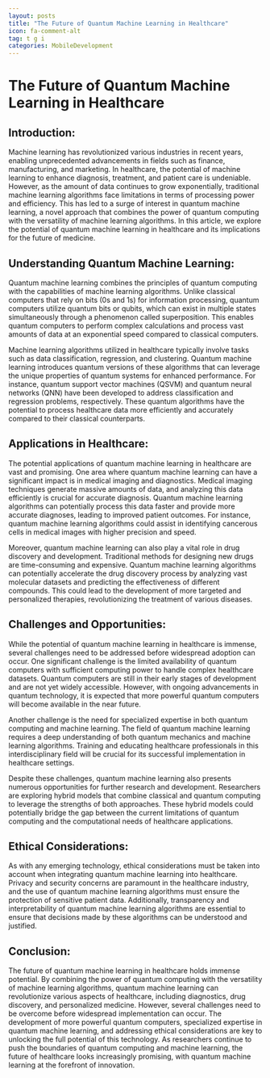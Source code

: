 ```yaml
---
layout: posts
title: "The Future of Quantum Machine Learning in Healthcare"
icon: fa-comment-alt
tag: t g i
categories: MobileDevelopment
---
```



# The Future of Quantum Machine Learning in Healthcare

## Introduction:
Machine learning has revolutionized various industries in recent years, enabling unprecedented advancements in fields such as finance, manufacturing, and marketing. In healthcare, the potential of machine learning to enhance diagnosis, treatment, and patient care is undeniable. However, as the amount of data continues to grow exponentially, traditional machine learning algorithms face limitations in terms of processing power and efficiency. This has led to a surge of interest in quantum machine learning, a novel approach that combines the power of quantum computing with the versatility of machine learning algorithms. In this article, we explore the potential of quantum machine learning in healthcare and its implications for the future of medicine.

## Understanding Quantum Machine Learning:
Quantum machine learning combines the principles of quantum computing with the capabilities of machine learning algorithms. Unlike classical computers that rely on bits (0s and 1s) for information processing, quantum computers utilize quantum bits or qubits, which can exist in multiple states simultaneously through a phenomenon called superposition. This enables quantum computers to perform complex calculations and process vast amounts of data at an exponential speed compared to classical computers.

Machine learning algorithms utilized in healthcare typically involve tasks such as data classification, regression, and clustering. Quantum machine learning introduces quantum versions of these algorithms that can leverage the unique properties of quantum systems for enhanced performance. For instance, quantum support vector machines (QSVM) and quantum neural networks (QNN) have been developed to address classification and regression problems, respectively. These quantum algorithms have the potential to process healthcare data more efficiently and accurately compared to their classical counterparts.

## Applications in Healthcare:
The potential applications of quantum machine learning in healthcare are vast and promising. One area where quantum machine learning can have a significant impact is in medical imaging and diagnostics. Medical imaging techniques generate massive amounts of data, and analyzing this data efficiently is crucial for accurate diagnosis. Quantum machine learning algorithms can potentially process this data faster and provide more accurate diagnoses, leading to improved patient outcomes. For instance, quantum machine learning algorithms could assist in identifying cancerous cells in medical images with higher precision and speed.

Moreover, quantum machine learning can also play a vital role in drug discovery and development. Traditional methods for designing new drugs are time-consuming and expensive. Quantum machine learning algorithms can potentially accelerate the drug discovery process by analyzing vast molecular datasets and predicting the effectiveness of different compounds. This could lead to the development of more targeted and personalized therapies, revolutionizing the treatment of various diseases.

## Challenges and Opportunities:
While the potential of quantum machine learning in healthcare is immense, several challenges need to be addressed before widespread adoption can occur. One significant challenge is the limited availability of quantum computers with sufficient computing power to handle complex healthcare datasets. Quantum computers are still in their early stages of development and are not yet widely accessible. However, with ongoing advancements in quantum technology, it is expected that more powerful quantum computers will become available in the near future.

Another challenge is the need for specialized expertise in both quantum computing and machine learning. The field of quantum machine learning requires a deep understanding of both quantum mechanics and machine learning algorithms. Training and educating healthcare professionals in this interdisciplinary field will be crucial for its successful implementation in healthcare settings.

Despite these challenges, quantum machine learning also presents numerous opportunities for further research and development. Researchers are exploring hybrid models that combine classical and quantum computing to leverage the strengths of both approaches. These hybrid models could potentially bridge the gap between the current limitations of quantum computing and the computational needs of healthcare applications.

## Ethical Considerations:
As with any emerging technology, ethical considerations must be taken into account when integrating quantum machine learning into healthcare. Privacy and security concerns are paramount in the healthcare industry, and the use of quantum machine learning algorithms must ensure the protection of sensitive patient data. Additionally, transparency and interpretability of quantum machine learning algorithms are essential to ensure that decisions made by these algorithms can be understood and justified.

## Conclusion:
The future of quantum machine learning in healthcare holds immense potential. By combining the power of quantum computing with the versatility of machine learning algorithms, quantum machine learning can revolutionize various aspects of healthcare, including diagnostics, drug discovery, and personalized medicine. However, several challenges need to be overcome before widespread implementation can occur. The development of more powerful quantum computers, specialized expertise in quantum machine learning, and addressing ethical considerations are key to unlocking the full potential of this technology. As researchers continue to push the boundaries of quantum computing and machine learning, the future of healthcare looks increasingly promising, with quantum machine learning at the forefront of innovation.